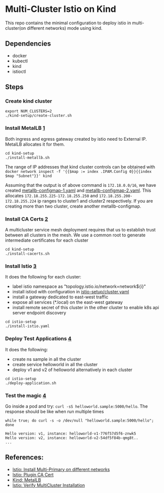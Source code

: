 # Multi-Cluster Istio on Kind

This repo contains the minimal configuration to deploy istio in multi-cluster(on different networks) mode using kind.

## Dependencies

- docker
- kubectl
- kind
- istioctl


## Steps

### Create kind cluster

```shell
export NUM_CLUSTERS=2
./kind-setup/create-cluster.sh
```

### Install MetalLB [1](https://kind.sigs.k8s.io/docs/user/loadbalancer/)

Both ingress and egress gateway created by istio need to External IP. MetalLB allocates it for them.

```shell
cd kind-setup
./install-metallb.sh
```

The range of IP addresses that kind cluster controls can be obtained
with `docker network inspect -f '{{$map := index .IPAM.Config 0}}{{index $map "Subnet"}}' kind`

Assuming that the output is of above command is `172.18.0.0/16`, we have
created [metallb-configmap-1.yaml](./kind-setup/metallb-configmap-1.yaml)
and [metallb-configmap-2.yaml](./kind-setup/metallb-configmap-2.yaml). This allocates `172.18.255.225-172.18.255.250`
and `172.18.255.200-172.18.255.224` ip ranges to cluster1 and cluster2 respectively. If you are creating more than two
cluster, create another metallb-configmap.

### Install CA Certs [2](https://istio.io/latest/docs/tasks/security/cert-management/plugin-ca-cert/)

A multicluster service mesh deployment requires that us to establish trust between all clusters in the mesh. We use a
common root to generate intermediate certificates for each cluster

```shell
cd kind-setup
./install-cacerts.sh
```

### Install Istio [3](https://istio.io/latest/docs/setup/install/multicluster/multi-primary_multi-network/)

It does the following for each cluster:

- label istio namespace as "topology.istio.io/network=network${i}"
- install istiod with configuration in [istio-setup/cluster.yaml](istio-setup/cluster.yaml)
- install a gateway dedicated to east-west traffic
- expose all services (*.local) on the east-west gateway
- install remote secret of this cluster in the other cluster to enable k8s api server endpoint discovery

```shell
cd istio-setup
./install-istio.yaml
```

### Deploy Test Applications [4](https://istio.io/latest/docs/setup/install/multicluster/verify/)

It does the following:

- create ns sample in all the cluster
- create service helloworld in all the cluster
- deploy v1 and v2 of helloworld alternatively in each cluster

```shell
cd istio-setup
./deploy-application.sh
```

### Test the magic [4](https://istio.io/latest/docs/setup/install/multicluster/verify/)

Go inside a pod and try: `curl -sS helloworld.sample:5000/hello`. The response should be like when run multiple times

```
while true; do curl -s -o /dev/null "helloworld.sample:5000/hello"; done
```

```
Hello version: v1, instance: helloworld-v1-776f57d5f6-znwk5
Hello version: v2, instance: helloworld-v2-54df5f84b-qmg8t..
...
```


## References:

- [Istio: Install Multi-Primary on different networks](https://istio.io/latest/docs/setup/install/multicluster/multi-primary_multi-network/)
- [Istio: Plugin CA Cert](https://istio.io/latest/docs/tasks/security/cert-management/plugin-ca-cert/)
- [Kind: MetalLB](https://kind.sigs.k8s.io/docs/user/loadbalancer/)
- [Istio: Verify MultiCluster Installation](https://istio.io/latest/docs/setup/install/multicluster/verify/)